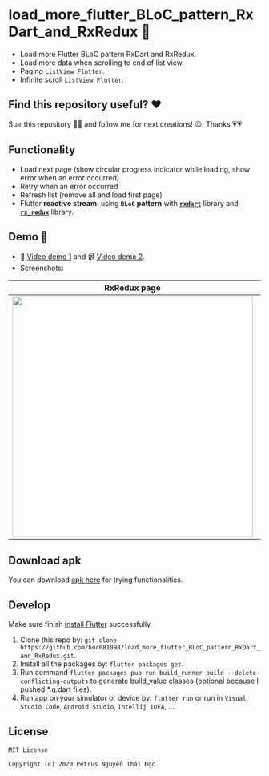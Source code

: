 # load_more_flutter_BLoC_pattern_RxDart_and_RxRedux 📱
-   Load more Flutter BLoC pattern RxDart and RxRedux.
-   Load more data when scrolling to end of list view.
-   Paging `ListView Flutter`.
-   Infinite scroll `ListView Flutter`.

## Find this repository useful? ❤️

Star this repository 🌟🌟 and follow me for next creations! 😍. Thanks 💗💗.

## Functionality
-   Load next page (show circular progress indicator while loading, show error when an error occurred)
-   Retry when an error occurred
-   Refresh list (remove all and load first page)
-   Flutter **reactive stream**: using **`BLoC` pattern** with **[`rxdart`](https://pub.dev/packages/rxdart)** library and **[`rx_redux`](https://pub.dev/packages/rx_redux)** library.

## Demo 🎨

-   📀 [Video demo 1](https://www.youtube.com/watch?v=YPlFaYw3CCE) and 📹 [Video demo 2](https://youtu.be/BX8p-v1fffw).
-   Screenshots:

| RxRedux page |  Comics page | Simple BLoC page |  Home page  |
| ------------- | -------------  | ------------- | ------------- |
|<img src="https://github.com/hoc081098/hoc081098.github.io/blob/master/load_more/rx_redux_screen.gif?raw=true" width="480" > |<img src="https://github.com/hoc081098/hoc081098.github.io/blob/master/load_more/comics_page.gif?raw=true" width="480" > |<img src="https://github.com/hoc081098/hoc081098.github.io/blob/master/load_more/demo_simple_bloc_1.gif?raw=true" width="480">|  <img src="https://github.com/hoc081098/hoc081098.github.io/blob/master/load_more/demo.gif?raw=true" width="480" > |

## Download apk

You can download [apk here](https://github.com/hoc081098/hoc081098.github.io/blob/master/load_more/app-release.apk)
for trying functionalities.

## Develop

Make sure finish [install Flutter](https://flutter.io/get-started/install/) successfully

1.  Clone this repo by: `git clone https://github.com/hoc081098/load_more_flutter_BLoC_pattern_RxDart_and_RxRedux.git`.
2.  Install all the packages by: `flutter packages get`.
3.  Run command `flutter packages pub run build_runner build --delete-conflicting-outputs` to generate build_value classes (optional because I pushed *.g.dart files).
4.  Run app on your simulator or device by: `flutter run` or run in `Visual Studio Code`, `Android Studio`, `Intellij IDEA`, ...

## License

    MIT License
    
    Copyright (c) 2020 Petrus Nguyễn Thái Học
